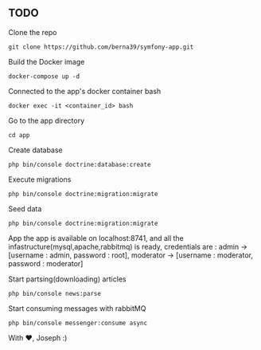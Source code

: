 ## TODO

Clone the repo


```
git clone https://github.com/berna39/symfony-app.git
```
Build the Docker image
```
docker-compose up -d
```
Connected to the app's docker container bash
```
docker exec -it <container_id> bash
```
Go to the app directory
```
cd app
```

Create database
```
php bin/console doctrine:database:create
```
Execute migrations
```
php bin/console doctrine:migration:migrate
```

Seed data
```
php bin/console doctrine:migration:migrate
```

App the app is available on localhost:8741, and all the infastructure(mysql,apache,rabbitmq) is ready, credentials are : admin -> [username : admin, password : root], 
moderator -> [username : moderator, password : moderator]

Start partsing(downloading) articles
```
php bin/console news:parse
```
Start consuming messages with rabbitMQ
```
php bin/console messenger:consume async
```

With :heart:, Joseph :)
